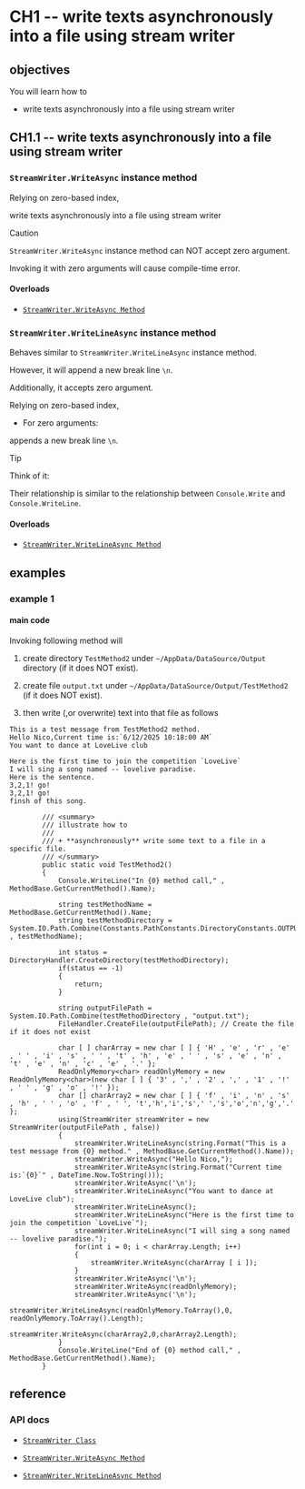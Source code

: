 # CH1 -- write texts asynchronously into a file using stream writer
## objectives
You will learn how to

+ write texts asynchronously into a file using stream writer
## CH1.1 -- write texts asynchronously into a file using stream writer
### `StreamWriter.WriteAsync` instance method
Relying on zero-based index,

write texts asynchronously into a file using stream writer

> [!CAUTION]
> `StreamWriter.WriteAsync` instance method can NOT accept zero argument.
>
> Invoking it with zero arguments will cause compile-time error.

#### Overloads
+ [`StreamWriter.WriteAsync Method`](https://learn.microsoft.com/en-us/dotnet/api/system.io.streamwriter.writeasync?view=net-8.0)

### `StreamWriter.WriteLineAsync` instance method
Behaves similar to `StreamWriter.WriteLineAsync` instance method.

However, it will append a new break line `\n`.

Additionally, it accepts zero argument.

Relying on zero-based index,

+ For zero arguments:

appends a new break line `\n`.

> [!TIP]
> Think of it:
>
> Their relationship is similar to the relationship between `Console.Write` and `Console.WriteLine`.

#### Overloads
+ [`StreamWriter.WriteLineAsync Method`](https://learn.microsoft.com/en-us/dotnet/api/system.io.streamwriter.writelineasync?view=net-8.0)

## examples
### example 1
#### main code
Invoking following method will 

1. create directory `TestMethod2` under `~/AppData/DataSource/Output` directory (if it does NOT exist).

2. create file `output.txt` under `~/AppData/DataSource/Output/TestMethod2` (if it does NOT exist).

3. then write (,or overwrite) text into that file as follows

```
This is a test message from TestMethod2 method.
Hello Nico,Current time is:`6/12/2025 10:18:00 AM`
You want to dance at LoveLive club

Here is the first time to join the competition `LoveLive`
I will sing a song named -- lovelive paradise.
Here is the sentence.
3,2,1! go!
3,2,1! go!
finsh of this song.
```

```
        /// <summary>
        /// illustrate how to
        /// 
        /// + **asynchronously** write some text to a file in a specific file.
        /// </summary>
        public static void TestMethod2()
        {
            Console.WriteLine("In {0} method call," , MethodBase.GetCurrentMethod().Name);

            string testMethodName = MethodBase.GetCurrentMethod().Name;
            string testMethodDirectory = System.IO.Path.Combine(Constants.PathConstants.DirectoryConstants.OUTPUT , testMethodName);

            int status = DirectoryHandler.CreateDirectory(testMethodDirectory);
            if(status == -1)
            {
                return;
            }

            string outputFilePath = System.IO.Path.Combine(testMethodDirectory , "output.txt");
            FileHandler.CreateFile(outputFilePath); // Create the file if it does not exist

            char [ ] charArray = new char [ ] { 'H' , 'e' , 'r' , 'e' , ' ' , 'i' , 's' , ' ' , 't' , 'h' , 'e' , ' ' , 's' , 'e' , 'n' , 't' , 'e' , 'n' , 'c' , 'e' , '.' };
            ReadOnlyMemory<char> readOnlyMemory = new ReadOnlyMemory<char>(new char [ ] { '3' , ',' , '2' , ',' , '1' , '!' , ' ' , 'g' , 'o' , '!' });
            char [] charArray2 = new char [ ] { 'f' , 'i' , 'n' , 's' , 'h' , ' ' , 'o' , 'f' , ' ', 't','h','i','s',' ','s','o','n','g','.' };
            using(StreamWriter streamWriter = new StreamWriter(outputFilePath , false))
            {
                streamWriter.WriteLineAsync(string.Format("This is a test message from {0} method." , MethodBase.GetCurrentMethod().Name));
                streamWriter.WriteAsync("Hello Nico,");
                streamWriter.WriteAsync(string.Format("Current time is:`{0}`" , DateTime.Now.ToString()));
                streamWriter.WriteAsync('\n');
                streamWriter.WriteLineAsync("You want to dance at LoveLive club");
                streamWriter.WriteLineAsync();
                streamWriter.WriteLineAsync("Here is the first time to join the competition `LoveLive`");
                streamWriter.WriteLineAsync("I will sing a song named -- lovelive paradise.");
                for(int i = 0; i < charArray.Length; i++)
                {
                    streamWriter.WriteAsync(charArray [ i ]);
                }
                streamWriter.WriteAsync('\n');
                streamWriter.WriteAsync(readOnlyMemory);
                streamWriter.WriteAsync('\n');
                streamWriter.WriteLineAsync(readOnlyMemory.ToArray(),0, readOnlyMemory.ToArray().Length);
                streamWriter.WriteAsync(charArray2,0,charArray2.Length);
            }
            Console.WriteLine("End of {0} method call," , MethodBase.GetCurrentMethod().Name);
        }
```

## reference
### API docs
+ [`StreamWriter Class`](https://learn.microsoft.com/en-us/dotnet/api/system.io.streamwriter?view=net-8.0)

+ [`StreamWriter.WriteAsync Method`](https://learn.microsoft.com/en-us/dotnet/api/system.io.streamwriter.writeasync?view=net-8.0)

+ [`StreamWriter.WriteLineAsync Method`](https://learn.microsoft.com/en-us/dotnet/api/system.io.streamwriter.writelineasync?view=net-8.0)